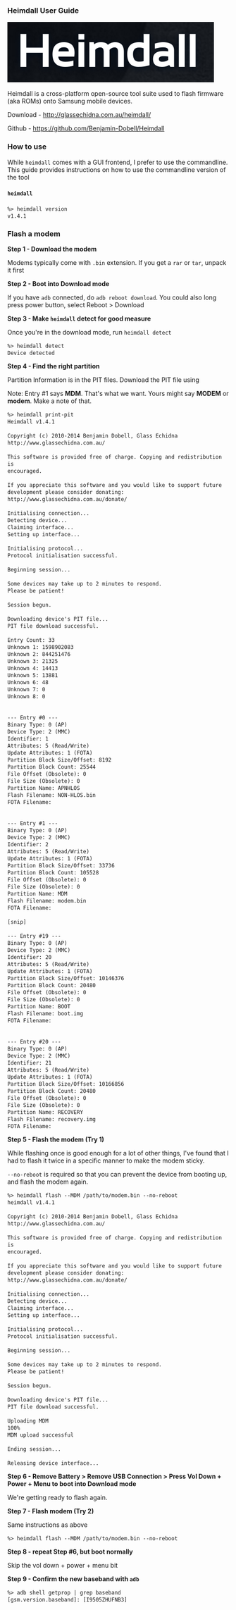 ### Heimdall User Guide

![header](https://raw.githubusercontent.com/jeffjose/heimdall-userguide/master/header.png)


Heimdall is a cross-platform open-source tool suite used to flash firmware (aka ROMs) onto Samsung mobile devices.

Download - http://glassechidna.com.au/heimdall/

Github - https://github.com/Benjamin-Dobell/Heimdall

### How to use

While `heimdall` comes with a GUI frontend, I prefer to use the commandline. This guide provides instructions on how to use the commandline version of the tool

#### `heimdall`
```
%> heimdall version
v1.4.1
```

### Flash a modem

**Step 1 - Download the modem**


Modems typically come with `.bin` extension. If you get a `rar` or `tar`, unpack it first

**Step 2 - Boot into Download mode**


If you have `adb` connected, do `adb reboot download`. You could also long press power button, select Reboot > Download

**Step 3 - Make `heimdall` detect for good measure**


Once you're in the download mode, run `heimdall detect`

```
%> heimdall detect
Device detected
```

**Step 4 - Find the right partition**


Partition Information is in the PIT files. Download the PIT file using

Note: Entry #1 says **MDM**. That's what we want. Yours might say **MODEM** or **modem**. Make a note of that.

```
%> heimdall print-pit
Heimdall v1.4.1

Copyright (c) 2010-2014 Benjamin Dobell, Glass Echidna
http://www.glassechidna.com.au/

This software is provided free of charge. Copying and redistribution is
encouraged.

If you appreciate this software and you would like to support future
development please consider donating:
http://www.glassechidna.com.au/donate/

Initialising connection...
Detecting device...
Claiming interface...
Setting up interface...

Initialising protocol...
Protocol initialisation successful.

Beginning session...

Some devices may take up to 2 minutes to respond.
Please be patient!

Session begun.

Downloading device's PIT file...
PIT file download successful.

Entry Count: 33
Unknown 1: 1598902083
Unknown 2: 844251476
Unknown 3: 21325
Unknown 4: 14413
Unknown 5: 13881
Unknown 6: 48
Unknown 7: 0
Unknown 8: 0


--- Entry #0 ---
Binary Type: 0 (AP)
Device Type: 2 (MMC)
Identifier: 1
Attributes: 5 (Read/Write)
Update Attributes: 1 (FOTA)
Partition Block Size/Offset: 8192
Partition Block Count: 25544
File Offset (Obsolete): 0
File Size (Obsolete): 0
Partition Name: APNHLOS
Flash Filename: NON-HLOS.bin
FOTA Filename:


--- Entry #1 ---
Binary Type: 0 (AP)
Device Type: 2 (MMC)
Identifier: 2
Attributes: 5 (Read/Write)
Update Attributes: 1 (FOTA)
Partition Block Size/Offset: 33736
Partition Block Count: 105528
File Offset (Obsolete): 0
File Size (Obsolete): 0
Partition Name: MDM
Flash Filename: modem.bin
FOTA Filename:

[snip]

--- Entry #19 ---
Binary Type: 0 (AP)
Device Type: 2 (MMC)
Identifier: 20
Attributes: 5 (Read/Write)
Update Attributes: 1 (FOTA)
Partition Block Size/Offset: 10146376
Partition Block Count: 20480
File Offset (Obsolete): 0
File Size (Obsolete): 0
Partition Name: BOOT
Flash Filename: boot.img
FOTA Filename:


--- Entry #20 ---
Binary Type: 0 (AP)
Device Type: 2 (MMC)
Identifier: 21
Attributes: 5 (Read/Write)
Update Attributes: 1 (FOTA)
Partition Block Size/Offset: 10166856
Partition Block Count: 20480
File Offset (Obsolete): 0
File Size (Obsolete): 0
Partition Name: RECOVERY
Flash Filename: recovery.img
FOTA Filename:

```

**Step 5 - Flash the modem (Try 1)**


While flashing once is good enough for a lot of other things, I've found that I had to flash it twice in a specific manner to make the modem sticky.

`--no-reboot` is required so that you can prevent the device from booting up, and flash the modem again.

```
%> heimdall flash --MDM /path/to/modem.bin --no-reboot
heimdall v1.4.1

Copyright (c) 2010-2014 Benjamin Dobell, Glass Echidna
http://www.glassechidna.com.au/

This software is provided free of charge. Copying and redistribution is
encouraged.

If you appreciate this software and you would like to support future
development please consider donating:
http://www.glassechidna.com.au/donate/

Initialising connection...
Detecting device...
Claiming interface...
Setting up interface...

Initialising protocol...
Protocol initialisation successful.

Beginning session...

Some devices may take up to 2 minutes to respond.
Please be patient!

Session begun.

Downloading device's PIT file...
PIT file download successful.

Uploading MDM
100%
MDM upload successful

Ending session...

Releasing device interface...
```

**Step 6 - Remove Battery > Remove USB Connection > Press Vol Down + Power + Menu to boot into Download mode**


We're getting ready to flash again.


**Step 7 - Flash modem (Try 2)**


Same instructions as above
```
%> heimdall flash --MDM /path/to/modem.bin --no-reboot
```

**Step 8 - repeat Step #6, but boot normally**


Skip the vol down + power + menu bit


**Step 9 - Confirm the new baseband with `adb`**


```
%> adb shell getprop | grep baseband
[gsm.version.baseband]: [I9505ZHUFNB3]
```
